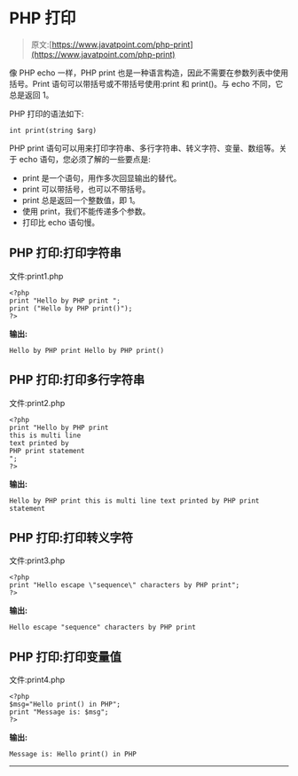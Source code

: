 # PHP 打印

> 原文:[https://www.javatpoint.com/php-print](https://www.javatpoint.com/php-print)

像 PHP echo 一样，PHP print 也是一种语言构造，因此不需要在参数列表中使用括号。Print 语句可以带括号或不带括号使用:print 和 print()。与 echo 不同，它总是返回 1。

PHP 打印的语法如下:

```
int print(string $arg)

```

PHP print 语句可以用来打印字符串、多行字符串、转义字符、变量、数组等。关于 echo 语句，您必须了解的一些要点是:

*   print 是一个语句，用作多次回显输出的替代。
*   print 可以带括号，也可以不带括号。
*   print 总是返回一个整数值，即 1。
*   使用 print，我们不能传递多个参数。
*   打印比 echo 语句慢。

## PHP 打印:打印字符串

文件:print1.php

```
<?php
print "Hello by PHP print ";
print ("Hello by PHP print()");
?>

```

**输出:**

```
Hello by PHP print Hello by PHP print()

```

## PHP 打印:打印多行字符串

文件:print2.php

```
<?php
print "Hello by PHP print
this is multi line
text printed by 
PHP print statement
";
?>

```

**输出:**

```
Hello by PHP print this is multi line text printed by PHP print statement

```

## PHP 打印:打印转义字符

文件:print3.php

```
<?php
print "Hello escape \"sequence\" characters by PHP print";
?>

```

**输出:**

```
Hello escape "sequence" characters by PHP print

```

## PHP 打印:打印变量值

文件:print4.php

```
<?php
$msg="Hello print() in PHP";
print "Message is: $msg";  
?>

```

**输出:**

```
Message is: Hello print() in PHP

```

* * *